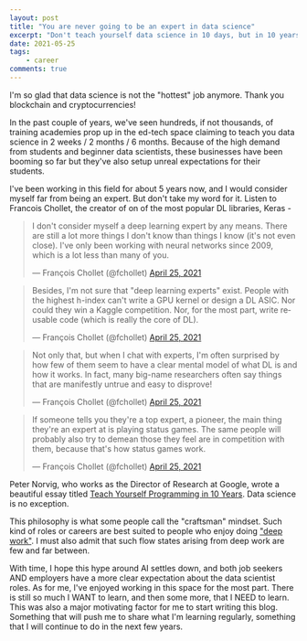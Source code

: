 ```yaml
---
layout: post
title: "You are never going to be an expert in data science"
excerpt: "Don't teach yourself data science in 10 days, but in 10 years"
date: 2021-05-25
tags:
    - career
comments: true
---
```



I'm so glad that data science is not the "hottest" job anymore. 
Thank you blockchain and cryptocurrencies!

In the past couple of years, we've seen hundreds, if not thousands, of training academies prop up in the ed-tech space claiming to teach you data science in 2 weeks / 2 months / 6 months. Because of the high demand from students and beginner data scientists, these businesses have been booming so far but they've also setup unreal expectations for their students. 

I've been working in this field for about 5 years now, and I would consider myself far from being an expert. But don't take my word for it. Listen to Francois Chollet, the creator of on of the most popular DL libraries, Keras - 

<blockquote class="twitter-tweet"><p lang="en" dir="ltr">I don&#39;t consider myself a deep learning expert by any means. There are still a lot more things I don&#39;t know than things I know (it&#39;s not even close). I&#39;ve only been working with neural networks since 2009, which is a lot less than many of you.</p>&mdash; François Chollet (@fchollet) <a href="https://twitter.com/fchollet/status/1386369978220253190?ref_src=twsrc%5Etfw">April 25, 2021</a></blockquote> <script async src="https://platform.twitter.com/widgets.js" charset="utf-8"></script> 


<blockquote class="twitter-tweet" data-conversation="none"><p lang="en" dir="ltr">Besides, I&#39;m not sure that &quot;deep learning experts&quot; exist. People with the highest h-index can&#39;t write a GPU kernel or design a DL ASIC. Nor could they win a Kaggle competition. Nor, for the most part, write reusable code (which is really the core of DL).</p>&mdash; François Chollet (@fchollet) <a href="https://twitter.com/fchollet/status/1386370113809522690?ref_src=twsrc%5Etfw">April 25, 2021</a></blockquote> <script async src="https://platform.twitter.com/widgets.js" charset="utf-8"></script> 

<blockquote class="twitter-tweet" data-conversation="none"><p lang="en" dir="ltr">Not only that, but when I chat with experts, I&#39;m often surprised by how few of them seem to have a clear mental model of what DL is and how it works. In fact, many big-name researchers often say things that are manifestly untrue and easy to disprove!</p>&mdash; François Chollet (@fchollet) <a href="https://twitter.com/fchollet/status/1386370359016890370?ref_src=twsrc%5Etfw">April 25, 2021</a></blockquote> <script async src="https://platform.twitter.com/widgets.js" charset="utf-8"></script> 

<blockquote class="twitter-tweet" data-conversation="none"><p lang="en" dir="ltr">If someone tells you they&#39;re a top expert, a pioneer, the main thing they&#39;re an expert at is playing status games. The same people will probably also try to demean those they feel are in competition with them, because that&#39;s how status games work.</p>&mdash; François Chollet (@fchollet) <a href="https://twitter.com/fchollet/status/1386371194870398976?ref_src=twsrc%5Etfw">April 25, 2021</a></blockquote> <script async src="https://platform.twitter.com/widgets.js" charset="utf-8"></script> 


Peter Norvig, who works as the Director of Research at Google, wrote a beautiful essay titled [Teach Yourself Programming in 10 Years](https://norvig.com/21-days.html). Data science is no exception. 

This philosophy is what some people call the "craftsman" mindset. Such kind of roles or careers are best suited to people who enjoy doing ["deep work"](https://www.amazon.com/Deep-Work-Focused-Success-Distracted/dp/1455586692). I must also admit that such flow states arising from deep work are few and far between.

With time, I hope this hype around AI settles down, and both job seekers AND employers have a more clear expectation about the data scientist roles. As for me, I've enjoyed working in this space for the most part. There is still so much I WANT to learn, and then some more, that I NEED to learn. This was also a major motivating factor for me to start writing this blog. Something that will push me to share what I'm learning regularly, something that I will continue to do in the next few years.
